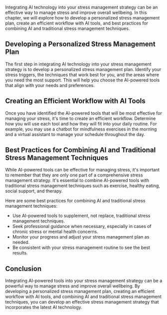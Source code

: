 
Integrating AI technology into your stress management strategy can be an effective way to manage stress and improve overall wellbeing. In this chapter, we will explore how to develop a personalized stress management plan, create an efficient workflow with AI tools, and best practices for combining AI and traditional stress management techniques.

Developing a Personalized Stress Management Plan
------------------------------------------------

The first step in integrating AI technology into your stress management strategy is to develop a personalized stress management plan. Identify your stress triggers, the techniques that work best for you, and the areas where you need the most support. This will help you choose the AI-powered tools that align with your needs and preferences.

Creating an Efficient Workflow with AI Tools
--------------------------------------------

Once you have identified the AI-powered tools that will be most effective for managing your stress, it's time to create an efficient workflow. Determine how you will use each tool and how they will fit into your daily routine. For example, you may use a chatbot for mindfulness exercises in the morning and a virtual assistant to manage your schedule throughout the day.

Best Practices for Combining AI and Traditional Stress Management Techniques
----------------------------------------------------------------------------

While AI-powered tools can be effective for managing stress, it's important to remember that they are only one part of a comprehensive stress management strategy. It's essential to combine AI-powered tools with traditional stress management techniques such as exercise, healthy eating, social support, and therapy.

Here are some best practices for combining AI and traditional stress management techniques:

* Use AI-powered tools to supplement, not replace, traditional stress management techniques.
* Seek professional guidance when necessary, especially in cases of chronic stress or mental health concerns.
* Monitor your progress and adjust your stress management plan as needed.
* Be consistent with your stress management routine to see the best results.

Conclusion
----------

Integrating AI-powered tools into your stress management strategy can be a powerful way to manage stress and improve overall wellbeing. By developing a personalized stress management plan, creating an efficient workflow with AI tools, and combining AI and traditional stress management techniques, you can develop an effective stress management strategy that incorporates the latest AI technology.
